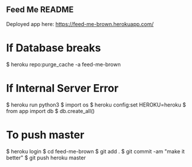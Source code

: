 ## Feed Me README

Deployed app here: https://feed-me-brown.herokuapp.com/

# If Database breaks
<!-- Try clearing cache -->
$ heroku repo:purge_cache -a feed-me-brown

# If Internal Server Error
$ heroku run python3
$ import os
$ heroku config:set HEROKU=heroku
$ from app import db
$ db.create_all()

# To push master
$ heroku login
$ cd feed-me-brown
$ git add .
$ git commit -am "make it better"
$ git push heroku master
